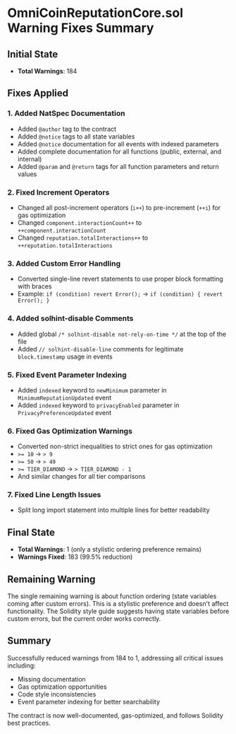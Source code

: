# OmniCoinReputationCore.sol Warning Fixes Summary

## Initial State
- **Total Warnings**: 184

## Fixes Applied

### 1. Added NatSpec Documentation
- Added `@author` tag to the contract
- Added `@notice` tags to all state variables
- Added `@notice` documentation for all events with indexed parameters
- Added complete documentation for all functions (public, external, and internal)
- Added `@param` and `@return` tags for all function parameters and return values

### 2. Fixed Increment Operators
- Changed all post-increment operators (`i++`) to pre-increment (`++i`) for gas optimization
- Changed `component.interactionCount++` to `++component.interactionCount`
- Changed `reputation.totalInteractions++` to `++reputation.totalInteractions`

### 3. Added Custom Error Handling
- Converted single-line revert statements to use proper block formatting with braces
- Example: `if (condition) revert Error();` → `if (condition) { revert Error(); }`

### 4. Added solhint-disable Comments
- Added global `/* solhint-disable not-rely-on-time */` at the top of the file
- Added `// solhint-disable-line` comments for legitimate `block.timestamp` usage in events

### 5. Fixed Event Parameter Indexing
- Added `indexed` keyword to `newMinimum` parameter in `MinimumReputationUpdated` event
- Added `indexed` keyword to `privacyEnabled` parameter in `PrivacyPreferenceUpdated` event

### 6. Fixed Gas Optimization Warnings
- Converted non-strict inequalities to strict ones for gas optimization
- `>= 10` → `> 9`
- `>= 50` → `> 49`
- `>= TIER_DIAMOND` → `> TIER_DIAMOND - 1`
- And similar changes for all tier comparisons

### 7. Fixed Line Length Issues
- Split long import statement into multiple lines for better readability

## Final State
- **Total Warnings**: 1 (only a stylistic ordering preference remains)
- **Warnings Fixed**: 183 (99.5% reduction)

## Remaining Warning
The single remaining warning is about function ordering (state variables coming after custom errors). This is a stylistic preference and doesn't affect functionality. The Solidity style guide suggests having state variables before custom errors, but the current order works correctly.

## Summary
Successfully reduced warnings from 184 to 1, addressing all critical issues including:
- Missing documentation
- Gas optimization opportunities
- Code style inconsistencies
- Event parameter indexing for better searchability

The contract is now well-documented, gas-optimized, and follows Solidity best practices.